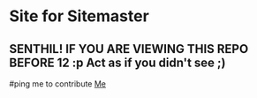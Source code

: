 # Site for Sitemaster
## SENTHIL! IF YOU ARE VIEWING THIS REPO BEFORE 12 :p Act as if you didn't see ;)
#ping me to contribute
<a href="http://telegram.me/prabhakaran9397">Me</a>